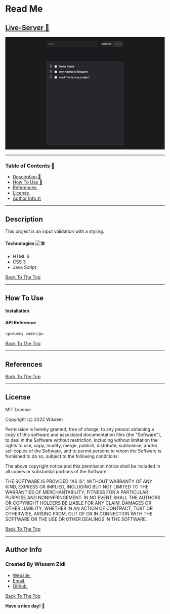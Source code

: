 # Read Me

## [Live-Server 👀](https://todo-wissem.netlify.app)

<img src="./preview.png" alt="">

---

### Table of Contents 👋

- [Description 📄](#description)
- [How To Use 📙](#how-to-use)
- [References <img src="https://github.com/Wissem-Zidi/icons/blob/main/reference.svg" height="15" alt="">](#references)
- [License <img src="https://github.com/Wissem-Zidi/icons/blob/main/licence.svg" height="15" alt="">](#license)
- [Author Info ✆](#author-info)

---

## Description

This project is an input validation with a styling.

#### Technologies <img src="https://github.com/Wissem-Zidi/icons/blob/main/technologies.svg" alt="🛠️" height="20">

- HTML 5
- CSS 3
- Java Script

[Back To The Top](#read-me)

---

## How To Use

#### Installation <img src="https://github.com/Wissem-Zidi/icons/blob/main/settings.svg" alt="" height="25">

#### API Reference <img src="https://github.com/Wissem-Zidi/icons/blob/main/api.svg" alt="" height="25">

```html
<p>dummy code</p>
```

[Back To The Top](#read-me)

---

## References

[Back To The Top](#read-me)

---

## License

MIT License <img src="https://github.com/Wissem-Zidi/icons/blob/main/licence.svg" height="20" alt="">

Copyright (c) 2022 Wissem

Permission is hereby granted, free of charge, to any person obtaining a copy
of this software and associated documentation files (the "Software"), to deal
in the Software without restriction, including without limitation the rights
to use, copy, modify, merge, publish, distribute, sublicense, and/or sell
copies of the Software, and to permit persons to whom the Software is
furnished to do so, subject to the following conditions:

The above copyright notice and this permission notice shall be included in all
copies or substantial portions of the Software.

THE SOFTWARE IS PROVIDED "AS IS", WITHOUT WARRANTY OF ANY KIND, EXPRESS OR
IMPLIED, INCLUDING BUT NOT LIMITED TO THE WARRANTIES OF MERCHANTABILITY,
FITNESS FOR A PARTICULAR PURPOSE AND NONINFRINGEMENT. IN NO EVENT SHALL THE
AUTHORS OR COPYRIGHT HOLDERS BE LIABLE FOR ANY CLAIM, DAMAGES OR OTHER
LIABILITY, WHETHER IN AN ACTION OF CONTRACT, TORT OR OTHERWISE, ARISING FROM,
OUT OF OR IN CONNECTION WITH THE SOFTWARE OR THE USE OR OTHER DEALINGS IN THE
SOFTWARE.

[Back To The Top](#read-me)

---

## Author Info

### Created By Wissem Zidi <img src="https://github.com/Wissem-Zidi/icons/blob/main/wissem-zidi-logo.jpg" alt="" height="25">

- [Website <img src="https://github.com/Wissem-Zidi/icons/blob/main/home.svg" alt="" height="15">](https://wissem-zidi.netlify.com)
- [Email <img src="https://github.com/Wissem-Zidi/icons/blob/main/Email.svg" alt="" height="15">](https://mail.google.com/mail/u/0/?fs=1&tf=cm&source=mailto&to=wissem.zidi.ofc@gmail.com)
- [Github <img src="https://github.com/Wissem-Zidi/icons/blob/main/github.svg" alt="" height="15">](https://github.com/Wissem-Zidi/)

[Back To The Top](#read-me)

**Have a nice day!** 🚀
